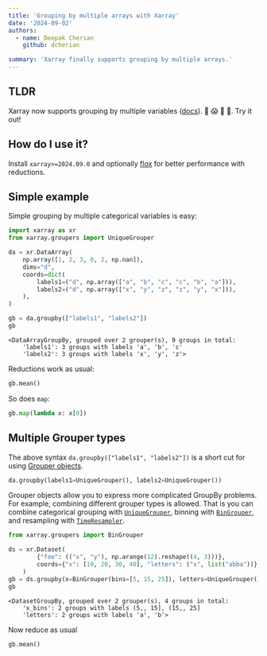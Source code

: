 ```yaml
---
title: 'Grouping by multiple arrays with Xarray'
date: '2024-09-02'
authors:
  - name: Deepak Cherian
    github: dcherian

summary: 'Xarray finally supports grouping by multiple arrays.'
---
```


## TLDR

Xarray now supports grouping by multiple variables ([docs](https://docs.xarray.dev/en/latest/user-guide/groupby.html#grouping-by-multiple-variables)). 🎉 😱 🤯 🥳. Try it out!

## How do I use it?

Install `xarray>=2024.09.0` and optionally [flox](https://flox.readthedocs.io/en/latest/) for better performance with reductions.

## Simple example

Simple grouping by multiple categorical variables is easy:

```python
import xarray as xr
from xarray.groupers import UniqueGrouper

da = xr.DataArray(
    np.array([1, 2, 3, 0, 2, np.nan]),
    dims="d",
    coords=dict(
        labels1=("d", np.array(["a", "b", "c", "c", "b", "a"])),
        labels2=("d", np.array(["x", "y", "z", "z", "y", "x"])),
    ),
)

gb = da.groupby(["labels1", "labels2"])
gb
```

```
<DataArrayGroupBy, grouped over 2 grouper(s), 9 groups in total:
	'labels1': 3 groups with labels 'a', 'b', 'c'
	'labels2': 3 groups with labels 'x', 'y', 'z'>
```

Reductions work as usual:

```python
gb.mean()
```

<RawHTML filePath='/posts/multiple-groupers/repr1.html' />

So does `map`:

```python
gb.map(lambda x: x[0])
```

<RawHTML filePath='/posts/multiple-groupers/repr3.html' />

## Multiple Grouper types

The above syntax `da.groupby(["labels1", "labels2"])` is a short cut for using [Grouper objects](https://docs.xarray.dev/en/latest/user-guide/groupby.html#grouping-by-multiple-variables).

```python
da.groupby(labels1=UniqueGrouper(), labels2=UniqueGrouper())
```

Grouper objects allow you to express more complicated GroupBy problems.
For example, combining different grouper types is allowed.
That is you can combine categorical grouping with [`UniqueGrouper`](https://docs.xarray.dev/en/latest/generated/xarray.groupers.UniqueGrouper.html#xarray.groupers.UniqueGrouper),
binning with [`BinGrouper`](https://docs.xarray.dev/en/latest/generated/xarray.groupers.BinGrouper.html#xarray.groupers.BinGrouper), and
resampling with [`TimeResampler`](https://docs.xarray.dev/en/latest/generated/xarray.groupers.TimeResampler.html#xarray.groupers.TimeResampler).

```python
from xarray.groupers import BinGrouper

ds = xr.Dataset(
        {"foo": (("x", "y"), np.arange(12).reshape((4, 3)))},
        coords={"x": [10, 20, 30, 40], "letters": ("x", list("abba"))},
    )
gb = ds.groupby(x=BinGrouper(bins=[5, 15, 25]), letters=UniqueGrouper())
gb
```

```
<DatasetGroupBy, grouped over 2 grouper(s), 4 groups in total:
	'x_bins': 2 groups with labels (5,, 15], (15,, 25]
	'letters': 2 groups with labels 'a', 'b'>
```

Now reduce as usual

```python
gb.mean()
```

<RawHTML filePath='/posts/multiple-groupers/repr2.html' />
